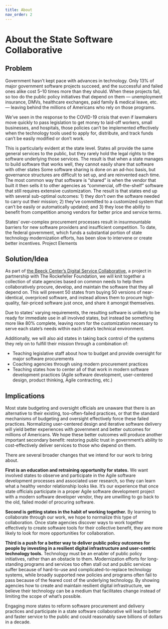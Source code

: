 ```yaml
---
title: About
nav_order: 2
---
```


# About the State Software Collaborative

## Problem

Government hasn’t kept pace with advances in technology. Only 13% of major government software projects succeed, and the successful and failed ones alike cost 5–10 times more than they should. When these projects fail, so too do the public policy initiatives that depend on them — unemployment insurance, DMVs, healthcare exchanges, paid family & medical leave, etc. — leaving behind the millions of Americans who rely on those programs.

We’ve seen in the response to the COVID-19 crisis that even if lawmakers move quickly to pass legislation to get money to laid-off workers, small businesses, and hospitals, those policies can’t be implemented effectively when the technology tools used to apply for, distribute, and track funds can’t be easily modified or don’t work.

This is particularly evident at the state level. States all provide the same general services to the public, but they rarely hold the legal rights to the software underlying those services. The result is that when a state manages to build software that works well, they cannot easily share that software with other states  Some software sharing is done on an ad-hoc basis, but governance structures are difficult to set up, and are reinvented each time. The most common way that software is “shared” is when the vendor that built it then sells it to other agencies as “commercial, off-the-shelf” software that still requires extensive customization. The result is that states end up with several sub-optimal outcomes: 1) they don’t own the software needed to carry out their mission; 2) they’ve committed to a customized system that can’t be easily or automatically updated; and 3) they lose the ability to benefit from competition among vendors for better price and service terms.

States’ over-complex procurement processes result in insurmountable barriers for new software providers and insufficient competition. To date, the federal government, which funds a substantial portion of state technology modernization efforts, has been slow to intervene or create better incentives.
Project Elements

## Solution/Idea

As part of [the Beeck Center’s Digital Service Collaborative](https://beeckcenter.georgetown.edu/project/digital-service-collaborative-building-capacity-for-digital-transformation-in-government/), a project in partnership with The Rockefeller Foundation, we will knit together a collection of state agencies based on common needs to help them collaboratively procure, develop, and maintain the software that they all depend on. This will prevent 50 states from buying 50 versions of near-identical, overpriced software, and instead allows them to procure high-quality, fair-priced software just once, and share it amongst themselves.

Due to states’ varying requirements, the resulting software is unlikely to be ready for immediate use in all involved states, but instead be something more like 80% complete, leaving room for the customization necessary to serve each state’s needs within each state’s technical environment. 

Additionally, we will also aid states in taking back control of the systems they rely on to fulfill their mission through a combination of:

- Teaching legislative staff about how to budget and provide oversight for major software procurements
- Coaching agencies through using modern procurement practices
- Teaching states how to center all of that work in modern software development practices (Agile software development, user-centered design, product thinking, Agile contracting, etc.)

## Implications

Most state budgeting and oversight officials are unaware that there is an alternative to their existing, too-often-failed practices, or that the standard mechanisms of budgeting and oversight effectively force these failed practices. Normalizing user-centered design and iterative software delivery will yield better experiences with government and better outcomes for millions of Americans. We hope these better outcomes will produce another important secondary benefit: restoring public trust in government’s ability to cost-effectively deliver services to those who depend on them.

There are several broader changes that we intend for our work to bring about.

**First is an education and retraining opportunity for states.** We want involved states to observe and participate in the Agile software development processes and associated user research, so they can learn what a healthy vendor relationship looks like. It’s our experience that once state officials participate in a proper Agile software development project with a modern software developer vendor, they are unwilling to go back to the old, failed model of procuring software.

**Second is getting states in the habit of working together.** By learning to collaborate through our work, we hope to normalize this type of collaboration. Once state agencies discover ways to work together effectively to create software tools for their collective benefit, they are more likely to look for more opportunities for collaboration.

**Third is a push for a better way to deliver public policy outcomes for people by investing in a resilient digital infrastructure and user-centric technology tools.** Technology must be an enabler of public policy initiatives, rather than an obstacle to them. Modernization efforts for long-standing programs and services too often stall out and public services suffer because of hard-to-use and complicated-to-replace technology systems, while broadly supported new policies and programs often fail to pass because of the feared cost of the underlying technology. By showing agencies how to create and maintain resilient digital infrastructure, we believe their technology can be a medium that facilitates change instead of limiting the scope of what’s possible.

Engaging more states to reform software procurement and delivery practices and participate in a state software collaborative will lead to better and faster service to the public and could reasonably save billions of dollars in a decade.
